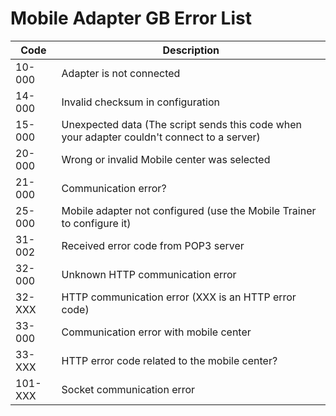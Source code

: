 # Mobile Adapter GB Error List

| Code    | Description                                                                                 |
| ------- | ------------------------------------------------------------------------------------------  |
| 10-000  | Adapter is not connected                                                                    |
| 14-000  | Invalid checksum in configuration                                                           |
| 15-000  | Unexpected data (The script sends this code when your adapter couldn't connect to a server) |
| 20-000  | Wrong or invalid Mobile center was selected                                                 |
| 21-000  | Communication error?                                                                        |
| 25-000  | Mobile adapter not configured (use the Mobile Trainer to configure it)                      |
| 31-002  | Received error code from POP3 server                                                        |
| 32-000  | Unknown HTTP communication error                                                            |
| 32-XXX  | HTTP communication error (XXX is an HTTP error code)                                        |
| 33-000  | Communication error with mobile center                                                      |
| 33-XXX  | HTTP error code related to the mobile center?                                               |
| 101-XXX | Socket communication error                                                                  |
